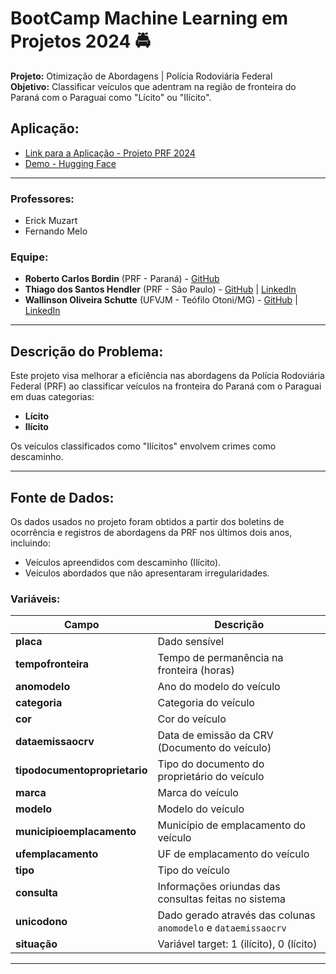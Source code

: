 # BootCamp Machine Learning em Projetos 2024 🚔

**Projeto:** Otimização de Abordagens | Polícia Rodoviária Federal  
**Objetivo:** Classificar veículos que adentram na região de fronteira do Paraná com o Paraguai como "Lícito" ou "Ilícito".

## Aplicação:
- [Link para a Aplicação - Projeto PRF 2024](https://bit.ly/projetoenapprf2024)  
- [Demo - Hugging Face](https://huggingface.co/spaces/peeweesuper/BootCamp_ML_Enap_2024)

---

### Professores:
- Erick Muzart
- Fernando Melo

### Equipe:
- **Roberto Carlos Bordin** (PRF - Paraná) - [GitHub](https://github.com/rcbordin)
- **Thiago dos Santos Hendler** (PRF - São Paulo) - [GitHub](https://github.com/tdshendler) | [LinkedIn](https://www.linkedin.com/in/tdshendler/)  
- **Wallinson Oliveira Schutte** (UFVJM - Teófilo Otoni/MG) - [GitHub](https://github.com/wallinsonoliveira) | [LinkedIn](https://www.linkedin.com/in/wallinson-oliveira-schutte/)

---

## Descrição do Problema:
Este projeto visa melhorar a eficiência nas abordagens da Polícia Rodoviária Federal (PRF) ao classificar veículos na fronteira do Paraná com o Paraguai em duas categorias:
- **Lícito**
- **Ilícito**

Os veículos classificados como "Ilícitos" envolvem crimes como descaminho.

---

## Fonte de Dados:
Os dados usados no projeto foram obtidos a partir dos boletins de ocorrência e registros de abordagens da PRF nos últimos dois anos, incluindo:

- Veículos apreendidos com descaminho (Ilícito).
- Veículos abordados que não apresentaram irregularidades.

### Variáveis:
| Campo                   | Descrição                                                       |
|--------------------------|-----------------------------------------------------------------|
| **placa**                | Dado sensível                                                   |
| **tempofronteira**        | Tempo de permanência na fronteira (horas)                       |
| **anomodelo**            | Ano do modelo do veículo                                        |
| **categoria**            | Categoria do veículo                                            |
| **cor**                  | Cor do veículo                                                  |
| **dataemissaocrv**        | Data de emissão da CRV (Documento do veículo)                   |
| **tipodocumentoproprietario** | Tipo do documento do proprietário do veículo               |
| **marca**                | Marca do veículo                                                |
| **modelo**               | Modelo do veículo                                               |
| **municipioemplacamento** | Município de emplacamento do veículo                           |
| **ufemplacamento**       | UF de emplacamento do veículo                                   |
| **tipo**                 | Tipo do veículo                                                 |
| **consulta**             | Informações oriundas das consultas feitas no sistema            |
| **unicodono**            | Dado gerado através das colunas `anomodelo` e `dataemissaocrv`  |
| **situação**             | Variável target: 1 (ilícito), 0 (lícito)                        |

---

